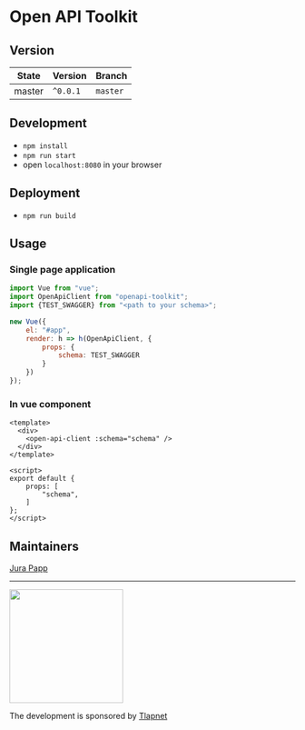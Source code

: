 # Open API Toolkit

## Version

| State       | Version      | Branch   |
|-------------|--------------|----------|
| master      | `^0.0.1`     | `master` |


## Development

- `npm install`
- `npm run start`
- open `localhost:8080` in your browser 

## Deployment

- `npm run build`

## Usage

### Single page application

```javascript
import Vue from "vue";
import OpenApiClient from "openapi-toolkit";
import {TEST_SWAGGER} from "<path to your schema>";

new Vue({
	el: "#app",
	render: h => h(OpenApiClient, {
		props: {
			schema: TEST_SWAGGER
		}
	})
});
```

### In vue component

```vue
<template>
  <div>
  	<open-api-client :schema="schema" />
  </div>
</template>

<script>
export default {
	props: [
		"schema",
	]
};
</script>

```



## Maintainers

<a href="https://github.com/jurahu">Jura Papp</a>

-----

<a href="https://github.com/tlapnet"><img  width="200" src="https://cdn.rawgit.com/f3l1x/xsource/2463efb7/assets/tlapdev.png"></a>

The development is sponsored by [Tlapnet](http://www.tlapnet.cz)